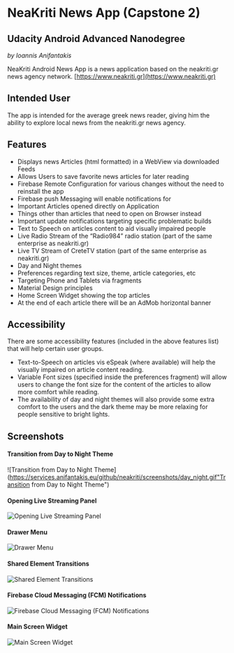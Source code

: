 # NeaKriti News App (Capstone 2)
## Udacity Android Advanced Nanodegree
*by Ioannis Anifantakis*

NeaKriti Android News App is a news application based on the neakriti.gr news agency network.
[https://www.neakriti.gr](https://www.neakriti.gr)

## Intended User

The app is intended for the average greek news reader, giving him the ability to explore local news from the neakriti.gr news agency.


## Features

* Displays news Articles (html formatted) in a WebView via downloaded Feeds
* Allows Users to save favorite news articles for later reading
* Firebase Remote Configuration for various changes without the need to reinstall the app
* Firebase push Messaging will enable notifications for
* Important Articles opened directly on Application
* Things other than articles that need to open on Browser instead
* Important update notifications targeting specific problematic builds
* Text to Speech on articles content to aid visually impaired people
* Live Radio Stream of the “Radio984” radio station (part of the same enterprise as neakriti.gr)
* Live TV Stream of CreteTV station (part of the same enterprise as neakriti.gr)
* Day and Night themes
* Preferences regarding text size, theme, article categories, etc
* Targeting Phone and Tablets via fragments
* Material Design principles
* Home Screen Widget showing the top articles
* At the end of each article there will be an AdMob horizontal banner


## Accessibility

There are some accessibility features (included in the above features list) that will help certain user groups.

* Text-to-Speech on articles vis eSpeak (where available) will help the visually impaired on article content reading.
* Variable Font sizes (specified inside the preferences fragment) will allow users to change the font size for the content of the articles to allow more comfort while reading.
* The availability of day and night themes will also provide some extra comfort to the users and the dark theme may be more relaxing for people sensitive to bright lights.

## Screenshots

#### Transition from Day to Night Theme
![Transition from Day to Night Theme](https://services.anifantakis.eu/github/neakriti/screenshots/day_night.gif"Transition from Day to Night Theme")

#### Opening Live Streaming Panel
![Opening Live Streaming Panel](https://services.anifantakis.eu/github/neakriti/screenshots/live.gif "Opening Live Streaming Panel")

#### Drawer Menu
![Drawer Menu](https://services.anifantakis.eu/github/neakriti/screenshots/menu.gif "Drawer Menu")

#### Shared Element Transitions
![Shared Element Transitions](https://services.anifantakis.eu/github/neakriti/screenshots/transition.gif "Shared Element Transitions")

#### Firebase Cloud Messaging (FCM) Notifications
![Firebase Cloud Messaging (FCM) Notifications](https://services.anifantakis.eu/github/neakriti/screenshots/notification.png "Firebase Cloud Messaging (FCM) Notifications")

#### Main Screen Widget
![Main Screen Widget](https://services.anifantakis.eu/github/neakriti/screenshots/widget.png "Main Screen Widget")